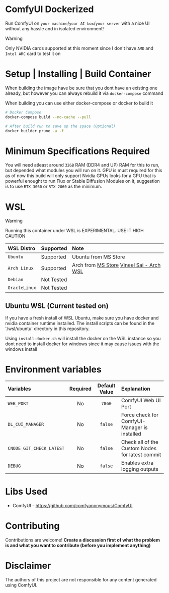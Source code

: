 # ComfyUI Dockerized
Run ComfyUI on `your machine`/`your AI box`/`your server` with a nice UI without any hassle and in isolated environment!

> [!WARNING]  
> Only NVIDIA cards supported at this moment since I don't have `AMD` and `Intel ARC` card to test it on

# Setup | Installing | Build Container

When building the image have be sure that you dont have an existing one already, but however you can always rebuild it via `docker-compose` command

When building you can use either docker-compose or docker to build it
```bash
# Docker Compose
docker-compose build --no-cache --pull

# After build run to save up the space (Optional)
docker builder prune -a -f
```

# Minimum Specifications Required 

You will need atleast around `32GB` RAM (DDR4 and UP) RAM for this to run, but depended what modules you will run on it. 
GPU is must required for this as of now this build will only support Nvidia GPUs looks for a GPU that is powerful enought to run Flux or Stable Diffusion Modules on it, suggestion is to use `RTX 3060` or `RTX 2060` as the minimum.

# WSL

> [!WARNING]  
> Running this container under WSL is EXPERIMENTAL.
> USE IT HIGH CAUTION

| WSL Distro    | Supported | Note |
| :-------- | :------- | :------- | 
| `Ubuntu` | Supported | Ubuntu from MS Store|
| `Arch Linux` | Supported | Arch from [MS Store](https://www.microsoft.com/store/productId/9MZNMNKSM73X?ocid=pdpshare) [Vineel Sai - Arch WSL](https://github.com/VSWSL/Arch-WSL)|
| `Debian` | Not Tested | |
| `OracleLinux` | Not Tested | |

## Ubuntu WSL (Current tested on)

If you have a fresh install of WSL Ubuntu, make sure you have docker and nvidia container runtime installed. The install scripts can be found in the '/wsl/ubuntu' directory in this repository.

Using `install-docker.sh` will install the docker on the WSL instance so you dont need to install docker for windows since it may cause issues with the windows install

# Environment variables

| Variables    | Required | Default Value | Explanation |
| :-------- | :-------: | :-------: |  :------- |
| `WEB_PORT` | No | `7860` | ComfyUI Web UI Port |
| `DL_CUI_MANAGER` | No | `false` | Force check for ComfyUI-Manager is installed |
| `CNODE_GIT_CHECK_LATEST` | No | `false` | Check all of the Custom Nodes for latest commit |
| `DEBUG` | No | `false` | Enables extra logging outputs |

# Libs Used

* ComfyUI - https://github.com/comfyanonymous/ComfyUI

# Contributing
Contributions are welcome! **Create a discussion first of what the problem is and what you want to contribute (before you implement anything)**

# Disclaimer
The authors of this project are not responsible for any content generated using ComfyUI.